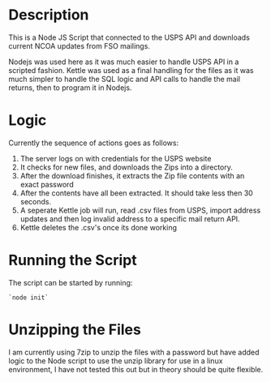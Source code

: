 # Description
This is a Node JS Script that connected to the USPS API and downloads
current NCOA updates from FSO mailings.

Nodejs was used here as it was much easier to handle USPS API in a scripted fashion.
Kettle was used as a final handling for the files as it was much simpler to handle 
the SQL logic and API calls to handle the mail returns, then to program it in Nodejs.

# Logic
Currently the  sequence of actions goes as follows:

1. The server logs on with credentials for the USPS website
2. It checks for new files, and downloads the Zips into a directory.
3. After the download finishes, it extracts the Zip file contents with an exact password
4. After the contents have all been extracted. It should take less then 30 seconds.
5. A seperate Kettle job will run, read .csv files from USPS, import address updates and then log invalid address to a specific mail return API.
6. Kettle deletes the .csv's once its done working

# Running the Script
The script can be started by running:

    `node init`
        
# Unzipping the Files
I am currently using 7zip to unzip the files with a password but have added
logic to the Node script to use the unzip library for use in a linux environment,
I have not tested this out but in theory should be quite flexible.